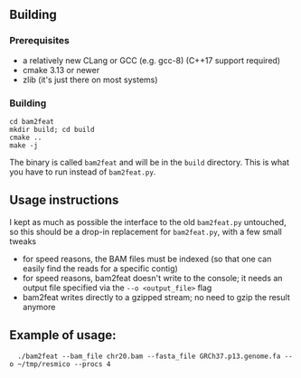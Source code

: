 ## Building
### Prerequisites
  - a relatively new CLang or GCC (e.g. gcc-8) (C++17 support required)
  - cmake 3.13 or newer
  - zlib (it's just there on most systems)
### Building
```
cd bam2feat
mkdir build; cd build
cmake ..
make -j
```  
The binary is called `bam2feat` and will be in the `build` directory. This is what you have to run instead of
 `bam2feat.py`.
 
## Usage instructions
I kept as much as possible the interface to the old `bam2feat.py` untouched, so this should be a drop-in replacement
 for `bam2feat.py`, with a few small tweaks
   
  - for speed reasons, the BAM files must be indexed (so that one can easily find the reads for a specific contig)
  - for speed reasons, bam2feat doesn't write to the console; it needs an output file specified via the `--o
   <output_file>` flag
  - bam2feat writes directly to a gzipped stream; no need to gzip the result anymore
  
## Example of usage:
```
  ./bam2feat --bam_file chr20.bam --fasta_file GRCh37.p13.genome.fa --o ~/tmp/resmico --procs 4
```
